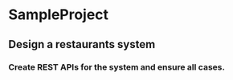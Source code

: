 # SampleProject
## Design a restaurants system

### Create REST APIs for the system and ensure all cases.
